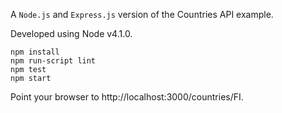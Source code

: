 A `Node.js` and `Express.js` version of the Countries API example.

Developed using Node v4.1.0.

    npm install
    npm run-script lint
    npm test
    npm start

Point your browser to http://localhost:3000/countries/FI.
